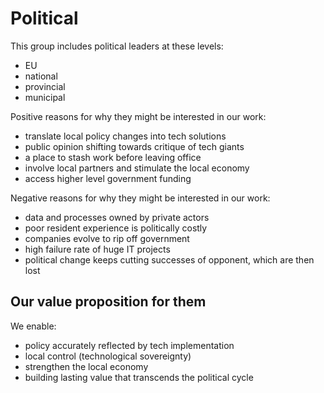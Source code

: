 # Political

This group includes political leaders at these levels:

- EU 
- national
- provincial  
- municipal

Positive reasons for why they might be interested in our work:
+ translate local policy changes into tech solutions
+ public opinion shifting towards critique of tech giants
+ a place to stash work before leaving office
+ involve local partners and stimulate the local economy
+ access higher level government funding
 
Negative reasons for why they might be interested in our work:
+ data and processes owned by private actors
+ poor resident experience is politically costly
+ companies evolve to rip off government
+ high failure rate of huge IT projects
+ political change keeps cutting successes of opponent, which are then lost

## Our value proposition for them

We enable:
- policy accurately reflected by tech implementation
- local control (technological sovereignty)
- strengthen the local economy
- building lasting value that transcends the political cycle
